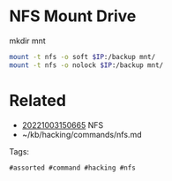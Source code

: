 # NFS Mount Drive
mkdir mnt
```bash
mount -t nfs -o soft $IP:/backup mnt/
mount -t nfs -o nolock $IP:/backup mnt/
```

# Related

- [20221003150665](/zet/20221003150665/README.md) NFS
- ~/kb/hacking/commands/nfs.md

Tags:

    #assorted #command #hacking #nfs
